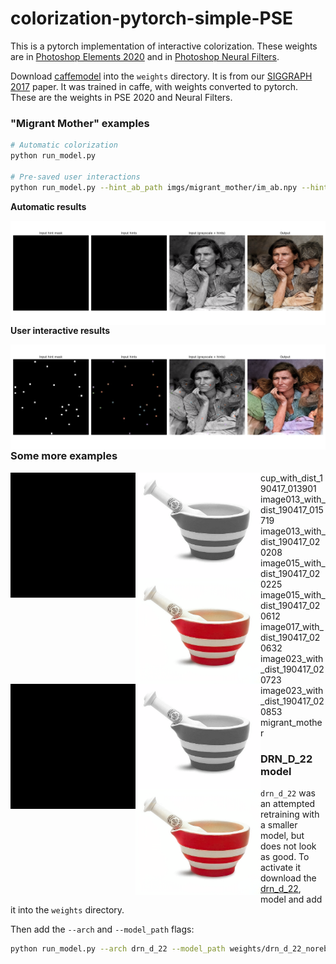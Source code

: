 # colorization-pytorch-simple-PSE

This is a pytorch implementation of interactive colorization. These weights are in [Photoshop Elements 2020](http://video.tv.adobe.com/v/28291) and in [Photoshop Neural Filters](https://www.youtube.com/watch?v=iJs_nqu8P08).

Download [caffemodel](https://adobe-my.sharepoint.com/personal/rizhang_adobe_com/_layouts/15/guestaccess.aspx?guestaccesstoken=%2FgYfjXcZyCI4LOa%2B%2FHQrNTIH7m6gZooZBvrmmEjmmjc%3D&docid=2_0c3194addb7254cceb54c4dcca53adc53&rev=1&e=M94V1G) into the `weights` directory. It is from our [SIGGRAPH 2017](https://richzhang.github.io/ideepcolor/) paper. It was trained in caffe, with weights converted to pytorch. These are the weights in PSE 2020 and Neural Filters.

### "Migrant Mother" examples

```bash
# Automatic colorization
python run_model.py

# Pre-saved user interactions
python run_model.py --hint_ab_path imgs/migrant_mother/im_ab.npy --hint_mask_path imgs/migrant_mother/im_mask.npy
```

**Automatic results**

<img src='resources/example_auto.png' align="left">

**User interactive results**

<img src='resources/example_inter.png' align="left">


### Some more examples

<img src='imgs/cup_with_dist_190417_013831/input_ab.png' align="left" width=200>
<img src='imgs/cup_with_dist_190417_013831/input_fullres.png' align="left" width=200>
<img src='imgs/cup_with_dist_190417_013831/ours_fullres.png' align="left" width=200>  
  
<img src='imgs/cup_with_dist_190417_013831/input_ab.png' align="left" width=200>
<img src='imgs/cup_with_dist_190417_013831/input_fullres.png' align="left" width=200>
<img src='imgs/cup_with_dist_190417_013831/ours_fullres.png' align="left" width=200>  
  
cup_with_dist_190417_013901
image013_with_dist_190417_015719
image013_with_dist_190417_020208
image015_with_dist_190417_020225
image015_with_dist_190417_020612
image017_with_dist_190417_020632
image023_with_dist_190417_020723
image023_with_dist_190417_020853
migrant_mother


### DRN_D_22 model

`drn_d_22` was an attempted retraining with a smaller model, but does not look as good. To activate it download the [drn_d_22](https://adobe-my.sharepoint.com/personal/rizhang_adobe_com/_layouts/15/guestaccess.aspx?guestaccesstoken=JGrVwgOjq2efK9%2FT1r2jyC0WZFMErSoE%2FQLzF1QDKT0%3D&docid=2_0c81bc71866df4cbcbff6337bcb54c46d&rev=1&e=M5GHRS), model and add it into the `weights` directory.

Then add the `--arch` and `--model_path` flags:

```bash
python run_model.py --arch drn_d_22 --model_path weights/drn_d_22_norebal_ep150.pth
```

